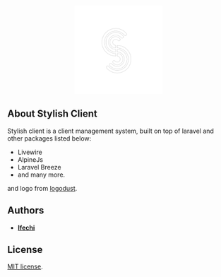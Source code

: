 <p style="color: #000000" align="center"><a href="#" target="_blank"><img src="resources\views\components\icon\logo.svg" width="200"></a></p>

## About Stylish Client

Stylish client is a client management system, built on top of laravel and other packages listed below:

- Livewire
- AlpineJs
- Laravel Breeze
- and many more.

and logo from [logodust](https://www.logodust.com/).

## Authors

- **[Ifechi](https://github.com/if3chi)**

## License

[MIT license](https://opensource.org/licenses/MIT).
